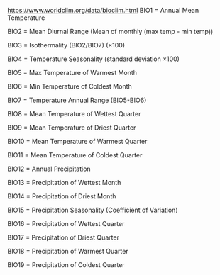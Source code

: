 https://www.worldclim.org/data/bioclim.html
BIO1 = Annual Mean Temperature

BIO2 = Mean Diurnal Range (Mean of monthly (max temp - min temp))

BIO3 = Isothermality (BIO2/BIO7) (×100)

BIO4 = Temperature Seasonality (standard deviation ×100)

BIO5 = Max Temperature of Warmest Month

BIO6 = Min Temperature of Coldest Month

BIO7 = Temperature Annual Range (BIO5-BIO6)

BIO8 = Mean Temperature of Wettest Quarter

BIO9 = Mean Temperature of Driest Quarter

BIO10 = Mean Temperature of Warmest Quarter

BIO11 = Mean Temperature of Coldest Quarter

BIO12 = Annual Precipitation

BIO13 = Precipitation of Wettest Month

BIO14 = Precipitation of Driest Month

BIO15 = Precipitation Seasonality (Coefficient of Variation)

BIO16 = Precipitation of Wettest Quarter

BIO17 = Precipitation of Driest Quarter

BIO18 = Precipitation of Warmest Quarter

BIO19 = Precipitation of Coldest Quarter